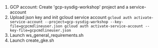 1. GCP account: Create 'gcp-sysdig-workshop' project and a service-account 
2. Upload json key and init gcloud service account
    ``
    gcloud auth activate-service-account --project=gcp-sysdig-workshop --key-file=gcpcmdlineuser.json
    gcloud auth activate-service-account --key-file=gcpcmdlineuser.json
    ``
3. Launch ws_general_requirements.sh
4. Launch create_gke.sh
